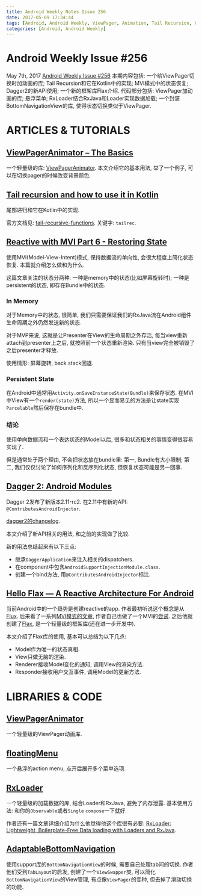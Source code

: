 ```yaml
---
title: Android Weekly Notes Issue 256
date: 2017-05-09 17:34:44
tags: [Android, Android Weekly, ViewPager, Animation, Tail Recursion, Kotlin, MVI, Dagger2, Floating Menu, RxJava, Loader, BottomNavigationView]
categories: [Android, Android Weekly]
---
```


# Android Weekly Issue #256
May 7th, 2017
[Android Weekly Issue #256](http://androidweekly.net/issues/issue-256)
本期内容包括: 一个给ViewPager切换时加动画的库; Tail Recursion和它在Kotlin中的实现; MVI模式中的状态恢复; Dagger2的新API使用; 一个新的框架库Flax介绍.
代码部分包括: ViewPager加动画的库; 悬浮菜单; RxLoader结合RxJava和Loader实现数据加载; 一个封装BottomNavigationView的库, 使得状态切换类似于ViewPager.

<!-- more -->

# ARTICLES & TUTORIALS
## [ViewPagerAnimator – The Basics](https://blog.stylingandroid.com/viewpageranimator-the-basics/)
一个轻量级的库: [ViewPagerAnimator](https://github.com/StylingAndroid/ViewPagerAnimator). 本文介绍它的基本用法, 举了一个例子, 可以在切换pager的时候改变背景颜色.


## [Tail recursion and how to use it in Kotlin](https://medium.com/@JorgeCastilloPr/tail-recursion-and-how-to-use-it-in-kotlin-97353993e17f)
尾部递归和它在Kotlin中的实现.

官方文档见: [tail-recursive-functions](https://kotlinlang.org/docs/reference/functions.html#tail-recursive-functions). 关键字: `tailrec`.


## [Reactive with MVI Part 6 - Restoring State](http://hannesdorfmann.com/android/mosby3-mvi-6)
使用MVI(Model-View-Intent)模式, 保持数据流的单向性, 会很大程度上简化状态恢复. 本篇就介绍怎么做和为什么.

这篇文章关注的状态分两种: 一种是memory中的状态(比如屏幕旋转时); 一种是persistent的状态, 即存在Bundle中的状态.

### In Memory
对于Memory中的状态, 很简单, 我们只需要保证我们的RxJava流在Android组件生命周期之外仍然发送新的状态.

对于MVP来说, 这就是让Presenter在View的生命周期之外存活, 每当view重新attach到presenter上之后, 就按照前一个状态重新渲染. 只有当view完全被销毁了之后presenter才释放.

使用情形: 屏幕旋转, back stack回退.

### Persistent State
在Android中通常用`Activity.onSaveInstanceState(Bundle)`来保存状态. 在MVI中View有一个`render(state)`方法, 所以一个显而易见的方法是让state实现`Parcelable`然后保存在bundle中.


### 结论
使用单向数据流和一个表达状态的Model以后, 很多和状态相关的事情变得很容易实现了.

但是通常处于两个理由, 不会把状态放在bundle里: 第一, Bundle有大小限制; 第二, 我们仅仅讨论了如何序列化和反序列化状态, 但恢复状态可能是另一回事.


## [Dagger 2: Android Modules](https://medium.com/proandroiddev/dagger-2-android-modules-e168821cfc57)
Dagger 2发布了新版本2.11-rc2.
在2.11中有新的API: `@ContributesAndroidInjector`.

[dagger2的changelog](https://github.com/google/dagger/releases).

本文介绍了新API相关的用法, 和之前的实现做了比较.

新的用法总结起来有以下三点:
- 继承`DaggerApplication`来注入相关的dispatchers.
- 在component中包含`AndroidSupportInjectionModule.class`.
- 创建一个bind方法, 用`@ContributesAndroidInjector`标注.


## [Hello Flax — A Reactive Architecture For Android](https://hackernoon.com/hello-flax-a-reactive-architecture-for-android-8e56af9c575a)
当前Android中的一个趋势是创建reactive的app.
作者最初听说这个概念是从[Flux](https://facebook.github.io/flux/). 后来看了一系列[MVI模式的文章](http://hannesdorfmann.com/android/mosby3-mvi-1), 作者自己也做了一个MVI的[尝试](https://medium.com/@CodyEngel/lets-try-model-view-intent-with-android-3190a899c3a1). 之后他就创建了[Flax](https://github.com/CodyEngel/Flax), 是一个轻量级的框架库(还在进一步开发中).


本文介绍了Flax库的使用, 基本可以总结为以下几点:
- Model作为唯一的状态真相.
- View只做无脑的渲染.
- Renderer接收Model变化的通知, 调用View的渲染方法.
- Responder接收用户交互事件, 调用Model的更新方法.


# LIBRARIES & CODE
## [ViewPagerAnimator](https://github.com/StylingAndroid/ViewPagerAnimator)
一个轻量级的ViewPager动画库.

## [floatingMenu](https://github.com/rjsvieira/floatingMenu)
一个悬浮的action menu, 点开后展开多个菜单选项.


## [RxLoader](https://github.com/kmdupr33/RxLoader)
一个轻量级的加载数据的库, 结合Loader和RxJava, 避免了内存泄露.
基本使用方法: 和你的`Observable`或者`Single` `compose`一下就好.

作者还有一篇文章详细介绍为什么他觉得他这个库很有必要: [RxLoader: Lightweight, Boilerplate-Free Data loading with Loaders and RxJava](https://www.philosophicalhacker.com/post/rxloader-boilerplate-free-data-loading-with-loaders-and-rxjava/).


## [AdaptableBottomNavigation](https://github.com/bufferapp/AdaptableBottomNavigation)
使用support库的`BottomNavigationView`的时候, 需要自己处理tab间的切换. 作者他们受到`TabLayout`的启发, 创建了一个`ViewSwapper`类, 可以简化`BottomNavigationView`的View管理, 有点像`ViewPager`的变种, 但去掉了滑动切换的功能.



